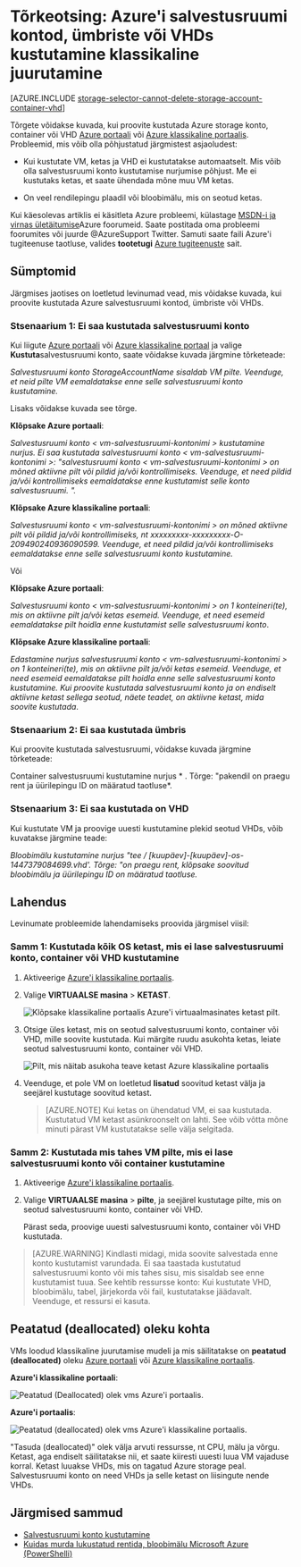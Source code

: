 <properties
    pageTitle="Tõrkeotsing kustutamine Azure salvestusruumi kontod, ümbriste või VHDs klassikaline juurutuse | Microsoft Azure'i"
    description="Tõrkeotsing: Azure'i salvestusruumi kontod, ümbriste või VHDs kustutamine klassikaline juurutamine"
    services="storage"
    documentationCenter=""
    authors="genlin"
    manager="felixwu"
    editor="tysonn"
    tags="storage"/>

<tags
    ms.service="storage"
    ms.workload="na"
    ms.tgt_pltfrm="na"
    ms.devlang="na"
    ms.topic="article"
    ms.date="10/18/2016"
    ms.author="genli"/>

# <a name="troubleshoot-deleting-azure-storage-accounts-containers-or-vhds-in-a-classic-deployment"></a>Tõrkeotsing: Azure'i salvestusruumi kontod, ümbriste või VHDs kustutamine klassikaline juurutamine

[AZURE.INCLUDE [storage-selector-cannot-delete-storage-account-container-vhd](../../includes/storage-selector-cannot-delete-storage-account-container-vhd.md)]

Tõrgete võidakse kuvada, kui proovite kustutada Azure storage konto, container või VHD [Azure portaali](https://portal.azure.com/) või [Azure klassikaline portaalis](https://manage.windowsazure.com/). Probleemid, mis võib olla põhjustatud järgmistest asjaoludest:

-   Kui kustutate VM, ketas ja VHD ei kustutatakse automaatselt. Mis võib olla salvestusruumi konto kustutamise nurjumise põhjust. Me ei kustutaks ketas, et saate ühendada mõne muu VM ketas.

-   On veel rendilepingu plaadil või bloobimälu, mis on seotud ketas.

Kui käesolevas artiklis ei käsitleta Azure probleemi, külastage [MSDN-i ja virnas ületäitumise](https://azure.microsoft.com/support/forums/)Azure foorumeid. Saate postitada oma probleemi foorumites või juurde @AzureSupport Twitter. Samuti saate faili Azure'i tugiteenuse taotluse, valides **tootetugi** [Azure tugiteenuste](https://azure.microsoft.com/support/options/) sait.

## <a name="symptoms"></a>Sümptomid

Järgmises jaotises on loetletud levinumad vead, mis võidakse kuvada, kui proovite kustutada Azure salvestusruumi kontod, ümbriste või VHDs.

### <a name="scenario-1-unable-to-delete-a-storage-account"></a>Stsenaarium 1: Ei saa kustutada salvestusruumi konto

Kui liigute [Azure portaali](https://portal.azure.com/) või [Azure klassikaline portaal](https://manage.windowsazure.com/) ja valige **Kustuta**salvestusruumi konto, saate võidakse kuvada järgmine tõrketeade:

*Salvestusruumi konto StorageAccountName sisaldab VM pilte. Veenduge, et neid pilte VM eemaldatakse enne selle salvestusruumi konto kustutamine.*

Lisaks võidakse kuvada see tõrge.

**Klõpsake Azure portaali**:

*Salvestusruumi konto < vm-salvestusruumi-kontonimi > kustutamine nurjus. Ei saa kustutada salvestusruumi konto < vm-salvestusruumi-kontonimi >: "salvestusruumi konto < vm-salvestusruumi-kontonimi > on mõned aktiivne pilt või pildid ja/või kontrollimiseks. Veenduge, et need pildid ja/või kontrollimiseks eemaldatakse enne kustutamist selle konto salvestusruumi. ".*

**Klõpsake Azure klassikaline portaali**:

*Salvestusruumi konto < vm-salvestusruumi-kontonimi > on mõned aktiivne pilt või pildid ja/või kontrollimiseks, nt xxxxxxxxx-xxxxxxxxx-O-209490240936090599. Veenduge, et need pildid ja/või kontrollimiseks eemaldatakse enne selle salvestusruumi konto kustutamine.*

Või

**Klõpsake Azure portaali**:

*Salvestusruumi konto < vm-salvestusruumi-kontonimi > on 1 konteineri(te), mis on aktiivne pilt ja/või ketas esemeid. Veenduge, et need esemeid eemaldatakse pilt hoidla enne kustutamist selle salvestusruumi konto*.

**Klõpsake Azure klassikaline portaali**:

*Edastamine nurjus salvestusruumi konto < vm-salvestusruumi-kontonimi > on 1 konteineri(te), mis on aktiivne pilt ja/või ketas esemeid. Veenduge, et need esemeid eemaldatakse pilt hoidla enne selle salvestusruumi konto kustutamine. Kui proovite kustutada salvestusruumi konto ja on endiselt aktiivne ketast sellega seotud, näete teadet, on aktiivne ketast, mida soovite kustutada*.

### <a name="scenario-2-unable-to-delete-a-container"></a>Stsenaarium 2: Ei saa kustutada ümbris

Kui proovite kustutada salvestusruumi, võidakse kuvada järgmine tõrketeade:

Container salvestusruumi kustutamine nurjus * <container name>. Tõrge: "pakendil on praegu rent ja üürilepingu ID on määratud taotluse*.

### <a name="scenario-3-unable-to-delete-a-vhd"></a>Stsenaarium 3: Ei saa kustutada on VHD

Kui kustutate VM ja proovige uuesti kustutamine plekid seotud VHDs, võib kuvatakse järgmine teade:

*Bloobimälu kustutamine nurjus "tee / [kuupäev]-[kuupäev]-os-1447379084699.vhd'. Tõrge: "on praegu rent, klõpsake soovitud bloobimälu ja üürilepingu ID on määratud taotluse.*

## <a name="solution"></a>Lahendus
Levinumate probleemide lahendamiseks proovida järgmisel viisil:

### <a name="step-1-delete-any-os-disks-that-are-preventing-deletion-of-the-storage-account-container-or-vhd"></a>Samm 1: Kustutada kõik OS ketast, mis ei lase salvestusruumi konto, container või VHD kustutamine

1. Aktiveerige [Azure'i klassikaline portaalis](https://manage.windowsazure.com/).
2. Valige **VIRTUAALSE masina** > **KETAST**.

    ![Klõpsake klassikaline portaalis Azure'i virtuaalmasinates ketast pilt.](./media/storage-cannot-delete-storage-account-container-vhd/VMUI.png)

3. Otsige üles ketast, mis on seotud salvestusruumi konto, container või VHD, mille soovite kustutada. Kui märgite ruudu asukohta ketas, leiate seotud salvestusruumi konto, container või VHD.

    ![Pilt, mis näitab asukoha teave ketast Azure klassikaline portaalis](./media/storage-cannot-delete-storage-account-container-vhd/DiskLocation.png)

4. Veenduge, et pole VM on loetletud **lisatud** soovitud ketast välja ja seejärel kustutage soovitud ketast.

    > [AZURE.NOTE] Kui ketas on ühendatud VM, ei saa kustutada. Kustutatud VM ketast asünkroonselt on lahti. See võib võtta mõne minuti pärast VM kustutatakse selle välja selgitada.

### <a name="step-2-delete-any-vm-images-that-are-preventing-deletion-of-the-storage-account-or-container"></a>Samm 2: Kustutada mis tahes VM pilte, mis ei lase salvestusruumi konto või container kustutamine

1. Aktiveerige [Azure'i klassikaline portaalis](https://manage.windowsazure.com/).
2. Valige **VIRTUAALSE masina** > **pilte**, ja seejärel kustutage pilte, mis on seotud salvestusruumi konto, container või VHD.

    Pärast seda, proovige uuesti salvestusruumi konto, container või VHD kustutada.

> [AZURE.WARNING] Kindlasti midagi, mida soovite salvestada enne konto kustutamist varundada. Ei saa taastada kustutatud salvestusruumi konto või mis tahes sisu, mis sisaldab see enne kustutamist tuua. See kehtib ressursse konto: Kui kustutate VHD, bloobimälu, tabel, järjekorda või fail, kustutatakse jäädavalt. Veenduge, et ressursi ei kasuta.

## <a name="about-the-stopped-deallocated-status"></a>Peatatud (deallocated) oleku kohta

VMs loodud klassikaline juurutamise mudeli ja mis säilitatakse on **peatatud (deallocated)** oleku [Azure portaali](https://portal.azure.com/) või [Azure klassikaline portaalis](https://manage.windowsazure.com/).

**Azure'i klassikaline portaali**:

![Peatatud (Deallocated) olek vms Azure'i portaalis.](./media/storage-cannot-delete-storage-account-container-vhd/moreinfo2.png)


**Azure'i portaalis**:

![Peatatud (deallocated) olek vms Azure'i klassikaline portaalis.](./media/storage-cannot-delete-storage-account-container-vhd/moreinfo1.png)

"Tasuda (deallocated)" olek välja arvuti ressursse, nt CPU, mälu ja võrgu. Ketast, aga endiselt säilitatakse nii, et saate kiiresti uuesti luua VM vajaduse korral. Ketast luuakse VHDs, mis on tagatud Azure storage peal. Salvestusruumi konto on need VHDs ja selle ketast on liisingute nende VHDs.

## <a name="next-steps"></a>Järgmised sammud

- [Salvestusruumi konto kustutamine](storage-create-storage-account.md#delete-a-storage-account)
- [Kuidas murda lukustatud rentida, bloobimälu Microsoft Azure (PowerShelli)](https://gallery.technet.microsoft.com/scriptcenter/How-to-break-the-locked-c2cd6492)

